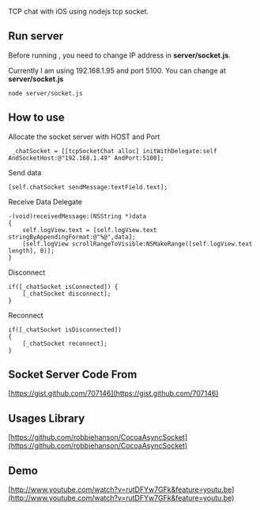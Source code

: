 TCP chat with iOS using nodejs tcp socket.

## Run server

Before running , you need to change IP address in **server/socket.js**.

Currently I am using 192.168.1.95 and port 5100. You can change at **server/socket.js**

	node server/socket.js
	
## How to use

Allocate the socket server with HOST and Port

	 _chatSocket = [[tcpSocketChat alloc] initWithDelegate:self AndSocketHost:@"192.168.1.49" AndPort:5100];
	 
Send data

	[self.chatSocket sendMessage:textField.text];

Receive Data Delegate

	-(void)receivedMessage:(NSString *)data
	{
    	self.logView.text = [self.logView.text stringByAppendingFormat:@"%@",data];
    	[self.logView scrollRangeToVisible:NSMakeRange([self.logView.text length], 0)];
	}

Disconnect

	if([_chatSocket isConnected]) {
		[_chatSocket disconnect];
	}

Reconnect

	if([_chatSocket isDisconnected])
	{
		[_chatSocket reconnect];
	}

## Socket Server Code From

[https://gist.github.com/707146](https://gist.github.com/707146)

## Usages Library

[https://github.com/robbiehanson/CocoaAsyncSocket](https://github.com/robbiehanson/CocoaAsyncSocket)

## Demo

[http://www.youtube.com/watch?v=rutDFYw7GFk&feature=youtu.be](http://www.youtube.com/watch?v=rutDFYw7GFk&feature=youtu.be)
